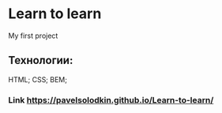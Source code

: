 # Learn to learn
My first project

## Технологии:
HTML; CSS; BEM;

### Link https://pavelsolodkin.github.io/Learn-to-learn/
